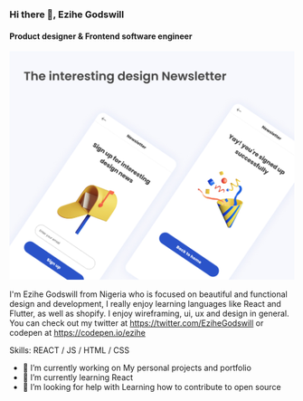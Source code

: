 ### Hi there 👋, Ezihe Godswill
#### Product designer & Frontend software engineer
![Product designer & Frontend software engineer](https://github.com/ezihe-godswill/ezihe-godswill/blob/main/Poster02.jpg)

I'm Ezihe Godswill from Nigeria who is focused on beautiful and functional design and development, I really enjoy learning languages like React and Flutter, as well as shopify. I enjoy wireframing, ui, ux and design in general. You can check out my twitter at https://twitter.com/EziheGodswill or codepen at https://codepen.io/ezihe

Skills: REACT / JS / HTML / CSS

- 🔭 I’m currently working on My personal projects and portfolio 
- 🌱 I’m currently learning React  
- 🤔 I’m looking for help with Learning how to contribute to open source 




